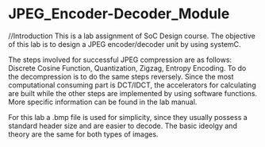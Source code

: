 # JPEG_Encoder-Decoder_Module


//Introduction
This is a lab assignment of SoC Design course. The objective of this lab is to design a JPEG encoder/decoder unit by using systemC. 

The steps involved for successful JPEG compression are as follows: Discrete Cosine Function, Quantization, Zigzag, Entropy Encoding. To do the decompression is to do the same steps reversely. Since the most computational consuming part is DCT/IDCT, the accelerators for calculating are built while the other steps are implemented by using software functions. More specific information can be found in the lab manual.

For this lab a .bmp file is used for simplicity, since they usually possess a standard header size and are easier to decode. The basic ideolgy and theory are the same for both types of images.
